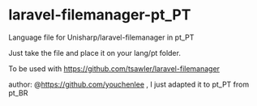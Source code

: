 # laravel-filemanager-pt_PT
Language file for Unisharp/laravel-filemanager in pt_PT

Just take the file and place it on your lang/pt folder.

To be used with https://github.com/tsawler/laravel-filemanager 

author: @https://github.com/youchenlee , I just adapted it to pt_PT from pt_BR
